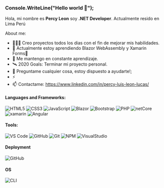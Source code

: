 ### Console.WriteLine("Hello world 👋");

Hola, mi nombre es **Percy Leon** soy **.NET Developer**. Actualmente resido en Lima Perú

About me:

- 👨🏽‍💻 Creo proyectos todos los dias con el fin de mejorar mis habilidades.
- 🌱 Actualmente estoy aprendiendo Blazor WebAssembly y Xamarin Forms💚
- 💬 Me mantengo en constante aprendizaje.
- 🛰 2020 Goals: Terminar mi proyecto personal.
- 💬 Preguntame cualquier cosa, estoy dispuesto a ayudarte!;
- ⚡ 
- 📫 Contactame: https://www.linkedin.com/in/percy-luis-leon-lucas/


#### Languages and Frameworks:

![HTML5](https://img.shields.io/badge/-HTML5-%23E44D27?style=flat-square&logo=html5&logoColor=ffffff)
![CSS3](https://img.shields.io/badge/-CSS3-%231572B6?style=flat-square&logo=css3)
![JavaScript](https://img.shields.io/badge/-JavaScript-f7df1e?style=flat-square&logo=javascript&logoColor=white)
![Blazor](https://img.shields.io/badge/-Blazor-blue)
![Bootstrap](https://img.shields.io/badge/-Bootstrap-563D7C?style=flat-square&logo=bootstrap)
![PHP](https://img.shields.io/badge/-PHP-green)
![netCore](https://img.shields.io/badge/-.Net%20Core-blue)
![xamarin](https://img.shields.io/badge/-Xamarin%20Forms-yellowgreen)
![Angular](https://img.shields.io/badge/-Angular-red)

#### Tools:

![VS Code](http://img.shields.io/badge/-VS%20Code-007ACC?style=flat-square&logo=visual-studio-code&logoColor=ffffff)
![GitHub](https://img.shields.io/badge/-GitHub-181717?style=flat-square&logo=github)
![Git](https://img.shields.io/badge/-Git-%23F05032?style=flat-square&logo=git&logoColor=ffffff)
![NPM](https://img.shields.io/badge/-NPM-cb3837?style=flat-square&logo=npm&logoColor=ffffff)
![VisualStudio](https://img.shields.io/badge/-Visual%20Studio%202019-blue)

#### Deployment

![GitHub](https://img.shields.io/badge/-GitHub%20Pages-181717?style=flat-square&logo=github)

#### OS

![CLI](http://img.shields.io/badge/-Windows-007ACC?style=flat-square&logo=windows&logoColor=ffffff)
